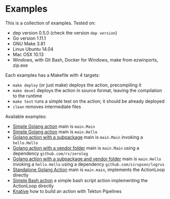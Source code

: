 <!--
#
# Licensed to the Apache Software Foundation (ASF) under one or more
# contributor license agreements.  See the NOTICE file distributed with
# this work for additional information regarding copyright ownership.
# The ASF licenses this file to You under the Apache License, Version 2.0
# (the "License"); you may not use this file except in compliance with
# the License.  You may obtain a copy of the License at
#
#     http://www.apache.org/licenses/LICENSE-2.0
#
# Unless required by applicable law or agreed to in writing, software
# distributed under the License is distributed on an "AS IS" BASIS,
# WITHOUT WARRANTIES OR CONDITIONS OF ANY KIND, either express or implied.
# See the License for the specific language governing permissions and
# limitations under the License.
#
-->
# Examples


This is a collection of examples.
Tested on:

- dep version 0.5.0 (check the version `dep version`)
- Go version 1.11.1
- GNU Make 3.81
- Linux Ubuntu 14.04
- Mac OSX 10.13
- Windows, with Git Bash, Docker for Windows, make from ezwinports, zip.exe

Each examples has a  Makefile with 4 targets:

- `make deploy` (or just make) deploys the action, precompiling it
- `make devel`  deploys the action in source format, leaving the compilation to the runtime
-  `make test` runs a simple test on the action; it should be already deployed
- `clean` removes intermediate files

Available examples:

- [Simple Golang action](golang-main-single) main is `main.Main`
- [Simple Golang action](golang-hello-single) main is `main.Hello`
- [Golang action with a subpackage](golang-main-package) main is `main.Main` invoking a `hello.Hello`
- [Golang action with a vendor folder](golang-main-vendor) main is `main.Main` using a dependency `github.com/rs/zerolog`
- [Golang action with a subpackage and vendor folder](golang-hello-vendor) main is `main.Hello` invoking a `hello.Hello` using a dependency `github.com/sirupsen/logrus`
- [Standalone Golang Action](golang-main-standalone) main is `main.main`, implements the ActionLoop directly
- [Simple Bash action](bash-hello) a simple bash script action implementing the ActionLoop directly
- [Knative](knative) how to build an action with Tekton Pipelines


